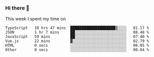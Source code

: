 ### Hi there 👋

<!--
**qiruohan/qiruohan** is a ✨ _special_ ✨ repository because its `README.md` (this file) appears on your GitHub profile.

Here are some ideas to get you started:

- 🔭 I’m currently working on ...
- 🌱 I’m currently learning ...
- 👯 I’m looking to collaborate on ...
- 🤔 I’m looking for help with ...
- 💬 Ask me about ...
- 📫 How to reach me: ...
- 😄 Pronouns: ...
- ⚡ Fun fact: ...
-->

This week I spent my time on 
<!--START_SECTION:waka-->

```text
TypeScript   10 hrs 47 mins  ████████████████████▒░░░░   81.17 %
JSON         1 hr 7 mins     ██░░░░░░░░░░░░░░░░░░░░░░░   08.48 %
JavaScript   59 mins         ██░░░░░░░░░░░░░░░░░░░░░░░   07.40 %
Vue.js       22 mins         ▓░░░░░░░░░░░░░░░░░░░░░░░░   02.79 %
HTML         0 secs          ░░░░░░░░░░░░░░░░░░░░░░░░░   00.05 %
Other        0 secs          ░░░░░░░░░░░░░░░░░░░░░░░░░   00.04 %
```

<!--END_SECTION:waka-->
